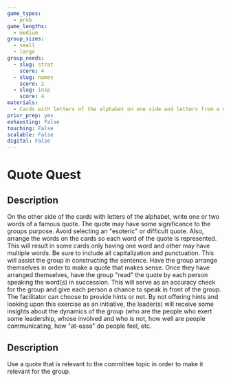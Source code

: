 ```yaml
---
game_types:
  - prob
game_lengths:
  - medium
group_sizes:
  - small
  - large
group_needs:
  - slug: strat
    score: 4
  - slug: names
    score: 2
  - slug: insp
    score: 4
materials:
  - Cards with letters of the alphabet on one side and letters from a quote on the other
prior_prep: yes
exhausting: False
touching: False
scalable: False
digital: False
---
```

# Quote Quest

## Description
On the other side of the cards with letters of the alphabet, write one or two words of a famous quote. The quote may have some significance to the groups purpose. Avoid selecting an "esoteric" or difficult quote. Also, arrange the words on the cards so each word of the quote is represented. This will result in some cards only having one word and other may have multiple words. Be sure to include all capitalization and punctuation. This will assist the group in constructing the sentence. Have the group arrange themselves in order to make a quote that makes sense. Once they have arranged themselves, have the group "read" the quote by each person speaking the word(s) in succession. This will serve as an accuracy check for the group and give each person a chance to speak in front of the group. The facilitator can choose to provide hints or not. By not offering hints and looking upon this exercise as an initiative, the leader(s) will receive some insights about the dynamics of the group (who are the people who exert some leadership, whose involved and who is not, how well are people communicating, how "at-ease" do people feel, etc.

## Description
Use a quote that is relevant to the committee topic in order to make it relevant for the group.
